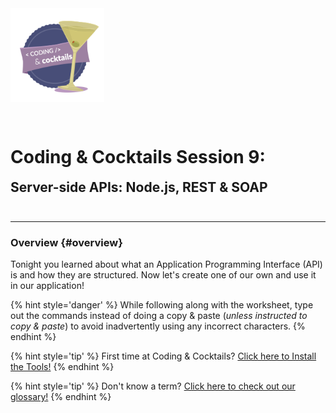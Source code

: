 <div>
    <img src="/assets/images/logo.png" style="float: left; margin: 0px 15px 15px 0px; height:150px;">
    <h1 style="display:inline-block;margin-top:2em;">Coding &amp; Cocktails Session 9:</h1>
    <h2 style="margin-top:0;margin-bottom:2em;">Server-side APIs: Node.js, REST & SOAP</h2>
</div>
<hr>

### Overview {#overview}
Tonight you learned about what an Application Programming Interface (API) is and how they are structured.  Now let's create one of our own and use it in our application!

{% hint style='danger' %}
While following along with the worksheet, type out the commands instead of doing a copy & paste (_unless instructed to copy & paste_) to avoid inadvertently using any incorrect characters.
{% endhint %}

{% hint style='tip' %}
First time at Coding & Cocktails? 
[Click here to Install the Tools!](http://bit.ly/CnCTheTools)
{% endhint %}

{% hint style='tip' %}
Don't know a term? 
[Click here to check out our glossary!](http://bit.ly/CnCgloss)
{% endhint %}
